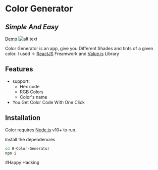 # Color Generator
## _Simple And Easy_
[Demo](https://color-generator-react-id.netlify.app/) 
![alt text](https://firebasestorage.googleapis.com/v0/b/my-api-d4893.appspot.com/o/Webp.net-resizeimage.png?alt=media&token=8c668a68-daf8-4c89-ad5f-6fa2ac8557f9 "Logo Title Text 1")

Color Generator is an app, give you Different Shades and tints of a given color.
I used ⚛️ [ReactJS](https://reactjs.org/) Freamwork and [Value.js](https://www.npmjs.com/package/value-js) Library



## Features

- support: 
    - Hex code 
    - RGB Colors
    - Color's name
- You Get Color Code With One Click

## Installation

Color requires [Node.js](https://nodejs.org/) v10+ to run.

Install the dependencies

```sh
cd 8-Color-Generator
npm i
```
#Happy Hacking
